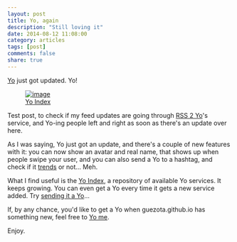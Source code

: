 ```yaml
---
layout: post
title: Yo, again
description: "Still loving it"
date: 2014-08-12 11:08:00
category: articles
tags: [post]
comments: false
share: true
---
```


[Yo](http://www.justyo.co) just got updated. Yo!  

<figure>
	<a href="http://www.yoindex.com"><img src="http://guezota.github.com/images/yo-index.png" alt="image" /></a>
	<figcaption><a href="http://www.yoindex.com">Yo Index</a></figcaption>
</figure>

Test post, to check if my feed updates are going through [RSS 2 Yo](http://rssyo.com)'s service, and Yo-ing people left and right as soon as there's an update over here.  

As I was saying, Yo just got an update, and there's a couple of new features with it: you can now show an avatar and real name, that shows up when people swipe your user, and you can also send a Yo to a hashtag, and check if it [trends](http://www.justyo.co/trending/) or not... Meh.  

What I find useful is the [Yo Index](http://www.yoindex.com), a repository of available Yo services. It keeps growing. You can even get a Yo every time it gets a new service added. Try [sending it a Yo](http://www.justyo.co/YOINDEX/)...  

If, by any chance, you'd like to get a Yo when guezota.github.io has something new, feel free to [Yo me](http://www.justyo.co/GUEZOTA/).  

Enjoy.  

<div id="yo-button"></div>

<script type="text/javascript">

	var _yoData = {
		"username": "GUEZOTA",
		"trigger": "guezota.github.io updated ? Yo!"
	};
	var s = document.createElement("script");
	s.type = "text/javascript";
	s.src = "//yoapp.s3.amazonaws.com/js/yo-button.js";
	(document.head || document.getElementsByTagName("head")[0]).appendChild(s);
</script>